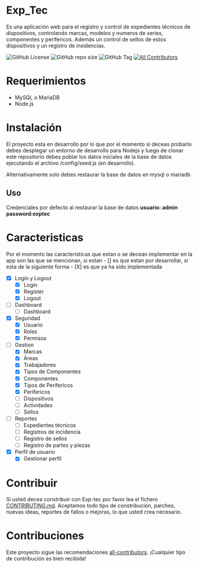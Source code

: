 # Exp_Tec
Es una aplicación web para el registro y control de expedientes técnicos de dispositivos, controlando marcas, modelos y numeros de series, componentes y perifericos. Además un control de sellos de estos dispositivos y un registro de insidencias.

![GitHub License](https://img.shields.io/github/license/cz9dev/exp_tec)
![GitHub repo size](https://img.shields.io/github/repo-size/cz9dev/exp_tec)
![GitHub Tag](https://img.shields.io/github/v/tag/cz9dev/exp_tec)
[![All Contributors](https://img.shields.io/github/all-contributors/cz9dev/exp_tec?color=ee8449&style=flat-square)](#contributors)

# Requerimientos
- MySQL o MariaDB
- Node.js

# Instalación
El proyecto esta en desarrollo por lo que por el momento si deceas probarlo debes desplegar un entorno de desarrollo para Nodejs y luego de clonar este repositorio debes poblar los datos iniciales de la base de datos ejecutando el archivo /config/seed.js (en desarrollo).

Alternativamente solo debes restaurar la base de datos en mysql o mariadb

## Uso
Credenciales por defecto al restaurar la base de datos
**usuario: admin**
**password:exptec** 

# Caracteristicas
Por el momento las caracteristicas que estan o se decean implementar en la app son las que se mencionan, si estan - [] es que estan por desarrollar, si esta de la siguiente forma - [X] es que ya ha sido implementada

- [x] Login y Logout
    - [x] Login
    - [x] Register
    - [x] Logout
- [ ] Dashboard
    - [ ] Dashboard
- [X] Seguridad
    - [x] Usuario
    - [x] Roles
    - [X] Permisos
- [ ] Gestion
    - [X] Marcas
    - [X] Áreas
    - [X] Trabajadores
    - [X] Tipos de Componentes
    - [X] Componentes
    - [X] Tipos de Perifericos
    - [X] Perifericos
    - [ ] Dispositivos
    - [ ] Actividades
    - [ ] Sellos

- [ ] Reportes
    - [ ] Expedientes técnicos
    - [ ] Registros de incidencia    
    - [ ] Registro de sellos
    - [ ] Registro de partes y piezas

- [x] Perfil de usuario
    - [x] Gestionar perfil

# Contribuir
Si usted decea constribuir con Exp-tec por favor lea el fichero [CONTRIBUTING.md](CONTRIBUTING.md). Aceptamos todo tipo de constribución, parches, nuevas ideas, reportes de fallos o mejoras, lo que usted crea necesario.

# Contribuciones

<!-- ALL-CONTRIBUTORS-LIST:START - Do not remove or modify this section -->
<!-- prettier-ignore-start -->
<!-- markdownlint-disable -->

<!-- markdownlint-restore -->
<!-- prettier-ignore-end -->

<!-- ALL-CONTRIBUTORS-LIST:END -->

Este proyecto sigue las recomendaciones [all-contributors](https://github.com/all-contributors/all-contributors). ¡Cualquier tipo de contribución es bien recibida!